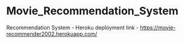 # Movie_Recommendation_System
Recommendation System  - Heroku deployment link - https://movie-recommender2002.herokuapp.com/
